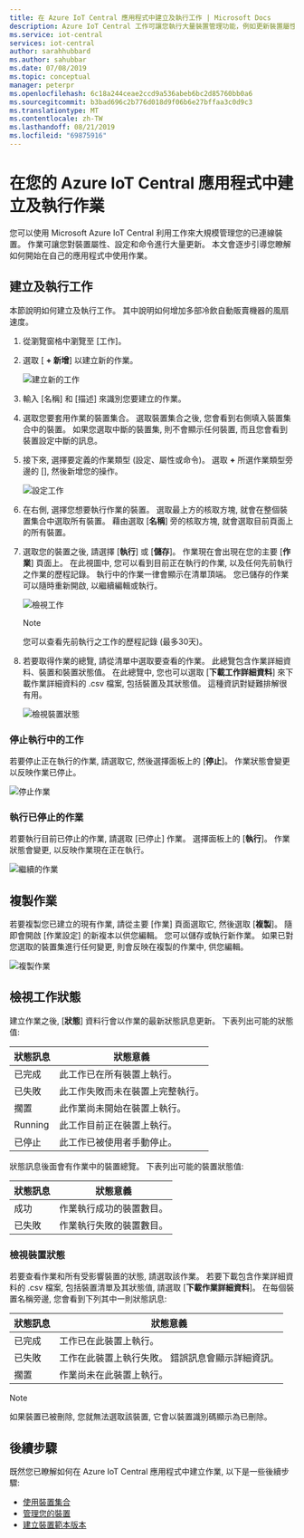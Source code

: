 ```yaml
---
title: 在 Azure IoT Central 應用程式中建立及執行工作 | Microsoft Docs
description: Azure IoT Central 工作可讓您執行大量裝置管理功能，例如更新裝置屬性、設定或執行命令。
ms.service: iot-central
services: iot-central
author: sarahhubbard
ms.author: sahubbar
ms.date: 07/08/2019
ms.topic: conceptual
manager: peterpr
ms.openlocfilehash: 6c18a244ceae2ccd9a536abeb6bc2d85760bb0a6
ms.sourcegitcommit: b3bad696c2b776d018d9f06b6e27bffaa3c0d9c3
ms.translationtype: MT
ms.contentlocale: zh-TW
ms.lasthandoff: 08/21/2019
ms.locfileid: "69875916"
---
```

# <a name="create-and-run-a-job-in-your-azure-iot-central-application"></a>在您的 Azure IoT Central 應用程式中建立及執行作業

您可以使用 Microsoft Azure IoT Central 利用工作來大規模管理您的已連線裝置。 作業可讓您對裝置屬性、設定和命令進行大量更新。 本文會逐步引導您瞭解如何開始在自己的應用程式中使用作業。

## <a name="create-and-run-a-job"></a>建立及執行工作

本節說明如何建立及執行工作。 其中說明如何增加多部冷飲自動販賣機器的風扇速度。

1. 從瀏覽窗格中瀏覽至 [工作]。

1. 選取 [ **+ 新增**] 以建立新的作業。

    ![建立新的工作](./media/howto-run-a-job/createnewjob.png)

1. 輸入 [名稱] 和 [描述] 來識別您要建立的作業。

1. 選取您要套用作業的裝置集合。 選取裝置集合之後, 您會看到右側填入裝置集合中的裝置。 如果您選取中斷的裝置集, 則不會顯示任何裝置, 而且您會看到裝置設定中斷的訊息。

1. 接下來, 選擇要定義的作業類型 (設定、屬性或命令)。 選取 **+** 所選作業類型旁邊的 [], 然後新增您的操作。

    ![設定工作](./media/howto-run-a-job/configurejob.png)

1. 在右側, 選擇您想要執行作業的裝置。 選取最上方的核取方塊, 就會在整個裝置集合中選取所有裝置。 藉由選取 [**名稱**] 旁的核取方塊, 就會選取目前頁面上的所有裝置。

1. 選取您的裝置之後, 請選擇 [**執行**] 或 [**儲存**]。 作業現在會出現在您的主要 [**作業**] 頁面上。 在此視圖中, 您可以看到目前正在執行的作業, 以及任何先前執行之作業的歷程記錄。 執行中的作業一律會顯示在清單頂端。 您已儲存的作業可以隨時重新開啟, 以繼續編輯或執行。

    ![檢視工作](./media/howto-run-a-job/viewjob.png)

    > [!NOTE]
    > 您可以查看先前執行之工作的歷程記錄 (最多30天)。

1. 若要取得作業的總覽, 請從清單中選取要查看的作業。 此總覽包含作業詳細資料、裝置和裝置狀態值。 在此總覽中, 您也可以選取 [**下載工作詳細資料**] 來下載作業詳細資料的 .csv 檔案, 包括裝置及其狀態值。 這種資訊對疑難排解很有用。

    ![檢視裝置狀態](./media/howto-run-a-job/downloaddetails.png)

### <a name="stop-a-running-job"></a>停止執行中的工作

若要停止正在執行的作業, 請選取它, 然後選擇面板上的 [**停止**]。 作業狀態會變更以反映作業已停止。

   ![停止作業](./media/howto-run-a-job/stopjob.png)

### <a name="run-a-stopped-job"></a>執行已停止的作業

若要執行目前已停止的作業, 請選取 [已停止] 作業。 選擇面板上的 [**執行**]。 作業狀態會變更, 以反映作業現在正在執行。

   ![繼續的作業](./media/howto-run-a-job/resumejob.png)

## <a name="copy-a-job"></a>複製作業

若要複製您已建立的現有作業, 請從主要 [作業] 頁面選取它, 然後選取 [**複製**]。 隨即會開啟 [作業設定] 的新複本以供您編輯。 您可以儲存或執行新作業。 如果已對您選取的裝置集進行任何變更, 則會反映在複製的作業中, 供您編輯。

   ![複製作業](./media/howto-run-a-job/copyjob.png)

## <a name="view-the-job-status"></a>檢視工作狀態

建立作業之後, [**狀態**] 資料行會以作業的最新狀態訊息更新。 下表列出可能的狀態值:

| 狀態訊息       | 狀態意義                                          |
| -------------------- | ------------------------------------------------------- |
| 已完成            | 此工作已在所有裝置上執行。              |
| 已失敗               | 此工作失敗而未在裝置上完整執行。  |
| 擱置              | 此作業尚未開始在裝置上執行。         |
| Running              | 此工作目前正在裝置上執行。             |
| 已停止              | 此工作已被使用者手動停止。           |

狀態訊息後面會有作業中的裝置總覽。 下表列出可能的裝置狀態值:

| 狀態訊息       | 狀態意義                                                     |
| -------------------- | ------------------------------------------------------------------ |
| 成功            | 作業執行成功的裝置數目。       |
| 已失敗               | 作業執行失敗的裝置數目。       |

### <a name="view-the-device-status"></a>檢視裝置狀態

若要查看作業和所有受影響裝置的狀態, 請選取該作業。 若要下載包含作業詳細資料的 .csv 檔案, 包括裝置清單及其狀態值, 請選取 [**下載作業詳細資料**]。 在每個裝置名稱旁邊, 您會看到下列其中一則狀態訊息:

| 狀態訊息       | 狀態意義                                                                |
| -------------------- | ----------------------------------------------------------------------------- |
| 已完成            | 工作已在此裝置上執行。                                     |
| 已失敗               | 工作在此裝置上執行失敗。 錯誤訊息會顯示詳細資訊。  |
| 擱置              | 作業尚未在此裝置上執行。                                   |

> [!NOTE]
> 如果裝置已被刪除, 您就無法選取該裝置, 它會以裝置識別碼顯示為已刪除。

## <a name="next-steps"></a>後續步驟

既然您已瞭解如何在 Azure IoT Central 應用程式中建立作業, 以下是一些後續步驟:

- [使用裝置集合](howto-use-device-sets.md)
- [管理您的裝置](howto-manage-devices.md)
- [建立裝置範本版本](howto-version-device-template.md)
